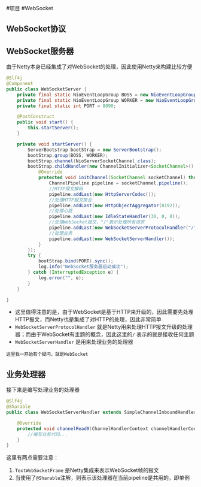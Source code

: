 #项目 #WebSocket
## WebSocket协议


## WebSocket服务器
由于Netty本身已经集成了对WebSocket的处理，因此使用Netty来构建比较方便
```java fold:WebSocketServer
@Slf4j
@Component
public class WebSocketServer {
    private final static NioEventLoopGroup BOSS = new NioEventLoopGroup(1);
    private final static NioEventLoopGroup WORKER = new NioEventLoopGroup(2);
    private final static int PORT = 8090;

    @PostConstruct
    public void start() {
        this.startServer();
    }

    private void startServer() {
        ServerBootstrap bootStrap = new ServerBootstrap();
        bootStrap.group(BOSS, WORKER);
        bootStrap.channel(NioServerSocketChannel.class);
        bootStrap.childHandler(new ChannelInitializer<SocketChannel>() {
            @Override
            protected void initChannel(SocketChannel socketChannel) throws Exception {
                ChannelPipeline pipeline = socketChannel.pipeline();
                //HTTP报文解码
                pipeline.addLast(new HttpServerCodec());
                //处理HTTP报文聚合
                pipeline.addLast(new HttpObjectAggregator(8192));
                //处理心跳
                pipeline.addLast(new IdleStateHandler(30, 0, 0));
                //处理WebSocket报文，"/"表示处理所有请求
                pipeline.addLast(new WebSocketServerProtocolHandler("/"));
                //处理业务
                pipeline.addLast(new WebSocketServerHandler());
            }
        });
        try {
            bootStrap.bind(PORT).sync();
            log.info("WebSocket服务器启动成功");
        } catch (InterruptedException e) {
            log.error("", e);
        }
    }

}
```
* 这里值得注意的是，由于WebSocket是基于HTTP来升级的，因此需要先处理HTTP报文，而Netty也是集成了对HTTP的处理，因此非常简单
* `WebSocketServerProtocolHandler` 就是Netty用来处理HTTP报文升级的处理器；而由于WebSocket有主题的概念，因此这里的`/` 表示的就是接收任何主题
* `WebSocketServerHandler` 是用来处理业务的处理器

```ad-note
这里我一开始有个疑问，就是WebSocket
```
## 业务处理器
接下来是编写处理业务的处理器
```java fold:WebSocketServerHandler
@Slf4j
@Sharable
public class WebSocketServerHandler extends SimpleChannelInboundHandler<TextWebSocketFrame> {

    @Override
    protected void channelRead0(ChannelHandlerContext channelHandlerContext, TextWebSocketFrame textWebSocketFrame) throws Exception {
        //编写业务代码...
    }
}
```
这里有两点需要注意：
1. `TextWebSocketFrame` 是Netty集成来表示WebSocket帧的报文
2. 当使用了`@Sharable`注解，则表示该处理器在当前pipeline是共用的，即单例